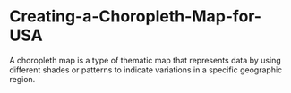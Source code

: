 # Creating-a-Choropleth-Map-for-USA
A choropleth map is a type of thematic map that represents data by using different shades or patterns to indicate variations in a specific geographic region.
